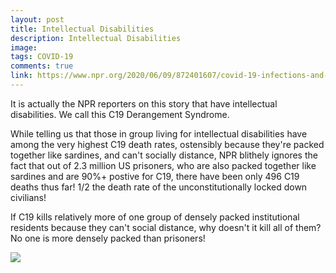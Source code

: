 ```yaml
---
layout: post
title: Intellectual Disabilities
description: Intellectual Disabilities
image: 
tags: COVID-19
comments: true
link: https://www.npr.org/2020/06/09/872401607/covid-19-infections-and-deaths-are-higher-among-those-with-intellectual-disabili
---
```

It is actually the NPR reporters on this story that have intellectual disabilities. We call this C19 Derangement Syndrome.

While telling us that those in group living for intellectual disabilities have among the very highest C19 death rates, ostensibly because they're packed together like sardines, and can't socially distance, NPR blithely ignores the fact that out of 2.3 million US prisoners, who are also packed together like sardines and are 90%+ postive for C19, there have been only 496 C19 deaths thus far! 1/2 the death rate of the unconstitutionally locked down civilians!

If C19 kills relatively more of one group of densely packed institutional residents because they can't social distance, why doesn't it kill all of them? No one is more densely packed than prisoners!

![](https://lh6.googleusercontent.com/TxWyoEQgacSq5posmHXCsWIxTVfcaVRHouasCmQDomI6cvD5qow_5DJq3A91JkhUq0uRRKeDN4lbz3vhsJ3ptCoZKBKBFpNt5xK72cs51LSSIrYhq9k=w1280)

